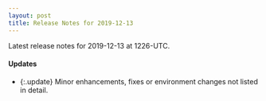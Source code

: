 ```yaml
---
layout: post
title: Release Notes for 2019-12-13
---
```


Latest release notes for 2019-12-13 at 1226-UTC.

<div class='updates' markdown='1'>

#### Updates

- {:.update} Minor enhancements, fixes or environment changes not listed in detail.

</div>


